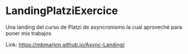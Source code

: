 # LandingPlatziExercice

Una landing del curso de Platzi de asyncronismo la cual aproveché para poner mis trabajos

Link: https://mbmarlon.github.io/Async-Landing/
